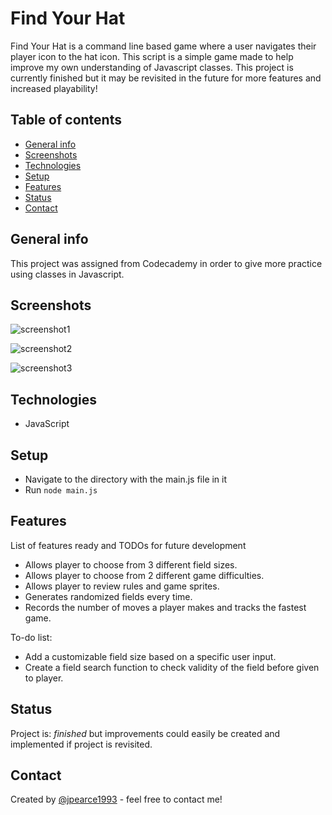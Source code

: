 # Find Your Hat 
Find Your Hat is a command line based game where a user navigates their player icon to the hat icon. This script is a simple game made to help improve my own understanding of Javascript classes. This project is currently finished but it may be revisited in the future for more features and increased playability!

## Table of contents
* [General info](#general-info)
* [Screenshots](#screenshots)
* [Technologies](#technologies)
* [Setup](#setup)
* [Features](#features)
* [Status](#status)
* [Contact](#contact)

## General info
This project was assigned from Codecademy in order to give more practice using classes
in Javascript.

## Screenshots
![screenshot1](https://user-images.githubusercontent.com/73681303/118735557-8d465780-b7f5-11eb-998b-28496bbeaee0.JPG)

![screenshot2](https://user-images.githubusercontent.com/73681303/118735584-97685600-b7f5-11eb-9b95-1f8f891fd520.JPG)

![screenshot3](https://user-images.githubusercontent.com/73681303/118735594-9e8f6400-b7f5-11eb-84f6-aa9730d3c716.JPG)


## Technologies
* JavaScript

## Setup
* Navigate to the directory with the main.js file in it
* Run `node main.js`

## Features
List of features ready and TODOs for future development
* Allows player to choose from 3 different field sizes.
* Allows player to choose from 2 different game difficulties.
* Allows player to review rules and game sprites.
* Generates randomized fields every time.
* Records the number of moves a player makes and tracks the fastest game.

To-do list:
* Add a customizable field size based on a specific user input.
* Create a field search function to check validity of the field before given to player.

## Status
Project is: _finished_ but improvements could easily be created and implemented if project is revisited.

## Contact
Created by [@jpearce1993](http://www.jonahpearce.com) - feel free to contact me!